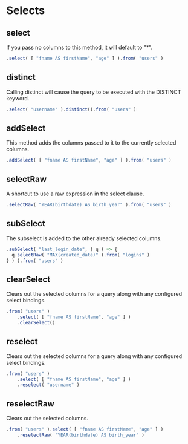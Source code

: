 # Selects

## select

If you pass no columns to this method, it will default to "*".

```javascript
.select( [ "fname AS firstName", "age" ] ).from( "users" )
```
## distinct

Calling distinct will cause the query to be executed with the DISTINCT keyword.

```javascript
.select( "username" ).distinct().from( "users" )
```
## addSelect

This method adds the columns passed to it to the currently selected columns.

```javascript
.addSelect( [ "fname AS firstName", "age" ] ).from( "users" )
```

## selectRaw

A shortcut to use a raw expression in the select clause.

```javascript
.selectRaw( "YEAR(birthdate) AS birth_year" ).from( "users" )
```

## subSelect

The subselect is added to the other already selected columns.

```javascript
.subSelect( "last_login_date", ( q ) => {
  q.selectRaw( "MAX(created_date)" ).from( "logins" )
} ) ).from( "users" )
```

## clearSelect

Clears out the selected columns for a query along with any configured select bindings.

```javascript
.from( "users" )
    .select( [ "fname AS firstName", "age" ] )
    .clearSelect()
```
## reselect

Clears out the selected columns for a query along with any configured select bindings.

```javascript
.from( "users" )
    .select( [ "fname AS firstName", "age" ] )
    .reselect( "username" )
```
## reselectRaw

Clears out the selected columns.

```javascript
.from( "users" ).select( [ "fname AS firstName", "age" ] )
    .reselectRaw( "YEAR(birthdate) AS birth_year" )
```